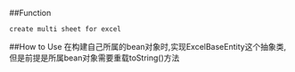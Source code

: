##Function

    create multi sheet for excel

##How to Use
   在构建自己所属的bean对象时,实现ExcelBaseEntity这个抽象类, 但是前提是所属bean对象需要重载toString()方法
